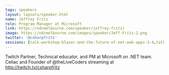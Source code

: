 ```yaml
---
tags: speakers
layout: layouts/speaker.html
name: ​Jeffrey Fritz
role: Program Manager at Microsoft
link: https://ndcmelbourne.com/speaker/jeffrey-fritz/
image: https://ndcmelbourne.com/images/speaker/​Jeff-Fritz-2.png
twitter: '@csharpfritz'
sessions: [talk-workshop-blazor-and-the-future-of-net-web-apps-3-4,talk-workshop-blazor-and-the-future-of-net-web-apps-1-4]
---
```

Twitch Partner, Technical educator, and PM at Microsoft on .NET team. Celiac and Founder of @theLiveCoders streaming at http://twitch.tv/csharpfritz